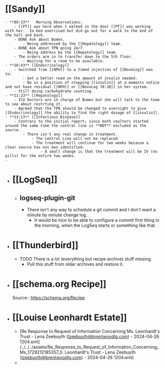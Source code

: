 # [[Sandy]]
	- **09:33**   Morning Observations:
		- [[PT]] was here when I walked in the door [[PT]] was working with her.  In bed exercised but did go out for a walk to the end of the hall and back.
		- DONE Ask about Bumex.
			- Being addressed by the [[Hepatology]] team.
		- DONE Ask about TPN going 24/7.
			- Being address by the [[Hepatology]] team.
		- The orders are in to transfer down to the 5th floor.
			- Waiting for a room to be available.
	- **10:43** [[Endocrinology]]
		- Switched from [[NPH]] to a timed injection of [[NovoLog]] was to:
			- Get a better read on the amount of insulin needed.
			- Be in a position of stopping [[insulin]] at a moments notice and not have residual [[NPH]] or [[NovoLog 70-30]] in her system.
		- Still doing carbohydrate counting.
	- **11:23** [[Hepatology]]
		- ICU Doctors are in charge of Bumex but she will talk to the team to see about restrting it.
		- Agreed that the TPN should be changed to overnight to give [[Endocrinology]] the ability to find the right dosage of [[insulin]].
	- **13:13** [[Infectious Disease]]
		- Contrary to the initial report; since both coulters started around the same time the central line is **NOT** excluded as the source.
			- There isn't any real change in treatment.
				- The Central Line will not be replaced
				- The treatment will continue for two weeks because a clear source has not ben identified.
					- A small change is that the treatment will be IV (no pills) for the entire two weeks.
	-
- # [[LogSeq]]
	- ## logseq-plugin-git
		- There isn't any way to schedule a git commit and I don't want a minute by minute change log.
			- It would be nice to be able to configure a commit first thing in the morning, when the LogSeq starts or something like that.
- # [[Thunderbird]]
	- TODO There is a lot (everything but recipe archive) stuff missing.
		- Pull this stuff from older archives and restore it.
- # [[schema.org Recipe]]
  Source:: https://schema.org/Recipe
- # [[Louise Leonhardt Estate]]
	- [Re  Response to Request of Information Concerning Ms. Leonhardt's Trust - Lena Zeebuyth (lzeebuyth@brentwoodlg.com) - 2024-04-26 1204.eml](../../../assets/Re_Response_to_Request_of_Information_Concerning_Ms_1729212185357_0. Leonhardt's Trust - Lena Zeebuyth (lzeebuyth@brentwoodlg.com) - 2024-04-26 1204.eml)
	-